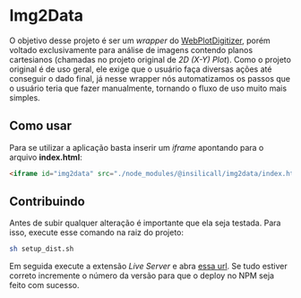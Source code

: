 # Img2Data

O objetivo desse projeto é ser um *wrapper* do [WebPlotDigitizer](https://github.com/ankitrohatgi/WebPlotDigitizer), porém voltado exclusivamente para análise de imagens contendo planos cartesianos (chamadas no projeto original de *2D (X-Y) Plot*).
Como o projeto original é de uso geral, ele exige que o usuário faça diversas ações até conseguir o dado final, já nesse wrapper nós automatizamos os passos que o usuário teria que fazer manualmente, tornando o fluxo de uso muito mais simples.

## Como usar

Para se utilizar a aplicação basta inserir um *iframe* apontando para o arquivo **index.html**:

```html
<iframe id="img2data" src="./node_modules/@insilicall/img2data/index.html" style="height: 1024px; width: 1024px"></iframe>
```

## Contribuindo

Antes de subir qualquer alteração é importante que ela seja testada. Para isso, execute esse comando na raiz do projeto:

```sh
sh setup_dist.sh
```

Em seguida execute a extensão *Live Server* e abra [essa url](http://localhost:5500/test/). Se tudo estiver correto incremente o número da versão para que o deploy no NPM seja feito com sucesso.